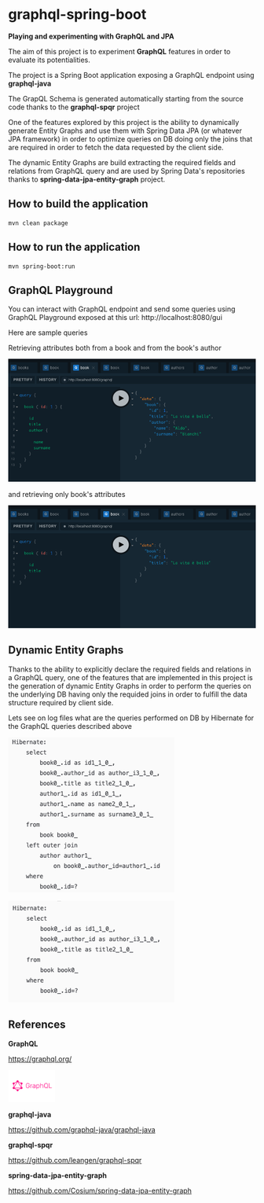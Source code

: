 # graphql-spring-boot

**Playing and experimenting with GraphQL and JPA**



The aim of this project is to experiment **GraphQL** features in order to evaluate its potentialities.

The project is a Spring Boot application exposing a GraphQL endpoint using **graphql-java**

The GrapQL Schema is generated automatically starting from the source code thanks to the **graphql-spqr** project

One of the features explored by this project is the ability to dynamically generate Entity Graphs and use them with Spring Data JPA (or whatever JPA framework) in order to optimize queries on DB doing only the joins that are required in order to fetch the data requested by the client side.

The dynamic Entity Graphs are build extracting the required fields and relations from GraphQL query and are used by Spring Data's repositories thanks to **spring-data-jpa-entity-graph** project.



## How to build the application

```
mvn clean package
```



## How to run the application

```
mvn spring-boot:run
```



## GraphQL Playground

You can interact with GraphQL endpoint and send some queries using GraphQL Playground exposed at this url:  http://localhost:8080/gui



Here are sample queries

Retrieving attributes both from a book and from the book's author

![query-with-join](https://github.com/m-daros/graphql-spring-boot/blob/master/docs/query-with-join.png)



and retrieving only book's attributes

![query-without-join](https://github.com/m-daros/graphql-spring-boot/blob/master/docs/query-without-join.png)



## Dynamic Entity Graphs

Thanks to the ability to explicitly declare the required fields and relations in a GraphQL query, one of the features that are implemented in this project is the generation of dynamic Entity Graphs in order to perform the queries on the underlying DB having only the requided joins in order to fulfill the data structure required by client side.



Lets see on log files what are the queries performed on DB by Hibernate for the GraphQL queries described above



![hibernate-query-with-join](https://github.com/m-daros/graphql-spring-boot/blob/master/docs/hibernate-query-with-join.png)





![hibernate-query-without-join](https://github.com/m-daros/graphql-spring-boot/blob/master/docs/hibernate-query-without-join.png)

## References



**GraphQL**   

https://graphql.org/

<img src="https://github.com/m-daros/graphql-spring-boot/blob/master/docs/graphql.png" alt="graphql" style="zoom:35%;" />



**graphql-java**

https://github.com/graphql-java/graphql-java



**graphql-spqr**

https://github.com/leangen/graphql-spqr



**spring-data-jpa-entity-graph**

https://github.com/Cosium/spring-data-jpa-entity-graph



